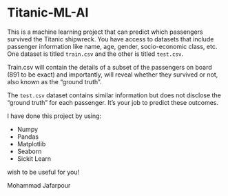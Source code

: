 # Titanic-ML-AI
This is a machine learning project that can predict which passengers survived the Titanic shipwreck. 
You have access to datasets that include passenger information like name, age, gender, socio-economic class, etc. One dataset is titled `train.csv` and the other is titled `test.csv`.

Train.csv will contain the details of a subset of the passengers on board (891 to be exact) and importantly, will reveal whether they survived or not, also known as the “ground truth”.

The `test.csv` dataset contains similar information but does not disclose the “ground truth” for each passenger. It’s your job to predict these outcomes.

I have done this project by using:
* Numpy
* Pandas
* Matplotlib
* Seaborn
* Sickit Learn

wish to be useful for you!

Mohammad Jafarpour

